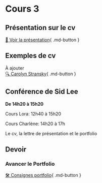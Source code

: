 # Cours 3
## Présentation sur le cv   
[📁 Voir la présentation](https://cmontmorency365-my.sharepoint.com/:b:/g/personal/lora_boisvert_cmontmorency_qc_ca/EVyO4I6ZyrpItmxxqMTH2bMBkqWKR6zRhRTug3VbdkKmkA?e=4HOTYb){ .md-button }  

## Exemples de cv
À ajouter      
[🔍 Carolyn Stransky](https://carolstran.github.io/cv/){ .md-button }  


## Conférence de Sid Lee
**De 14h20 à 15h20**

Cours Lora: 12h40 à 15h20

Cours Charlène: 14h20 à 17h

Le cv, la lettre de présentation et le portfolio


## Devoir     
### Avancer le Portfolio    
[🛠️ Consignes portfolio](./stages/portfolio.md){ .md-button }     


